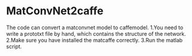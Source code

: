 # MatConvNet2caffe
The code can convert a matconvnet model to caffemodel.
1.You need to write a prototxt file by hand, which contains the structure of the network. 
2.Make sure you have installed the matcaffe correctly.
3.Run the matlab script.
